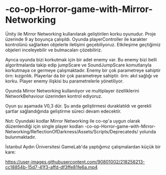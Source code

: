 # -co-op-Horror-game-with-Mirror-Networking

Ünity ile Mirror Networking kullanılarak geliştirilen korku oyunudur. Proje üzerinde 9 ay boyunça çalışıldı. Oyunda playerController ile karakter kontrolünü sağlarken objelerle iletişimi geçebiliyoruz. Etkileşime geçtiğimiz objeleri inceleyebilir ve bulmacaları çözebiliriz. 

Ayrıca oyunda bizi korkutmak için bir adet enemy var. Bu enemy bizi belli algoritmalarda takip edip jumpScare ve SoundJumpScare komutlarıyla korkutmaya ce germeye çalışmaktadır. Enemy bir çok parametreye sahiptir örn: kızgınlık. Playerlar da bir çok parametreye sahiptir. örn: akıl sağlığı ve korku. Player enemy ilişkisi bu parametrelerle yönetiliyor.

Oyunda Mirror Networking kullanılıyor ve multiplayer özelliklerini NetworkBehaviour üzerinden kontrol ediyoruz. 

Oyun şu aşamada V0,3 dür. Şu anda geliştirmesi duraklatıldı ve gerekli şartlar sağlandığında geliştirme süreci devam edecektir.


Not: Oyundaki kodlar Mirror Networking ile co-op'a uygun olarak düzenlendiği için single player kodları -co-op-Horror-game-with-Mirror-Networking/ReflectionOfDarkness/Assets/Scripts/Deprecateds/ yolunda bulunmaktadır.

İstanbul Aydın Üniversitesi GameLab'da yaptığımız çalışmalardan küçük bir kare:

https://user-images.githubusercontent.com/90801002/218258213-cc18854b-15d7-41f3-affd-df3ffe81fe6a.mp4

